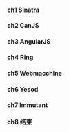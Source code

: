 #### **ch1 Sinatra**
#### **ch2 CanJS**
#### **ch3 AngularJS**
#### **ch4 Ring**
#### **ch5 Webmacchine**
#### **ch6 Yesod**
#### **ch7 Immutant**
#### **ch8 结束**
